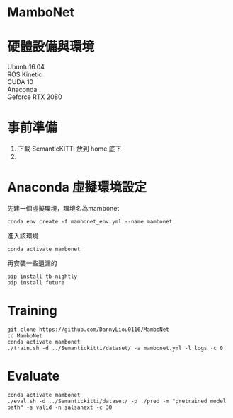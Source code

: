 # MamboNet

硬體設備與環境
===
Ubuntu16.04  
ROS Kinetic  
CUDA 10  
Anaconda  
Geforce RTX 2080  

事前準備
===
1. 下載 SemanticKITTI 放到 home 底下
2. 

Anaconda 虛擬環境設定
===
先建一個虛擬環境，環境名為mambonet
```
conda env create -f mambonet_env.yml --name mambonet
```
進入該環境
```
conda activate mambonet
```

再安裝一些遺漏的
```
pip install tb-nightly
pip install future
```

Training
===
```
git clone https://github.com/DannyLiou0116/MamboNet
cd MamboNet
conda activate mambonet
./train.sh -d ../Semantickitti/dataset/ -a mambonet.yml -l logs -c 0
```

Evaluate
===
```
conda activate mambonet
./eval.sh -d ../Semantickitti/dataset/ -p ./pred -m "pretrained model path" -s valid -n salsanext -c 30
```
